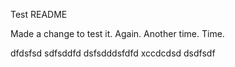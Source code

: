 Test README

Made a change to test it. Again. Another time. Time.

dfdsfsd sdfsddfd
dsfsdddsfdfd
xccdcdsd
dsdfsdf
